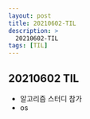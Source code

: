 ```yaml
---
layout: post
title: 20210602-TIL
description: >
  20210602-TIL
tags: [TIL]
---
```


## 20210602 TIL

- 알고리즘 스터디 참가
- os
